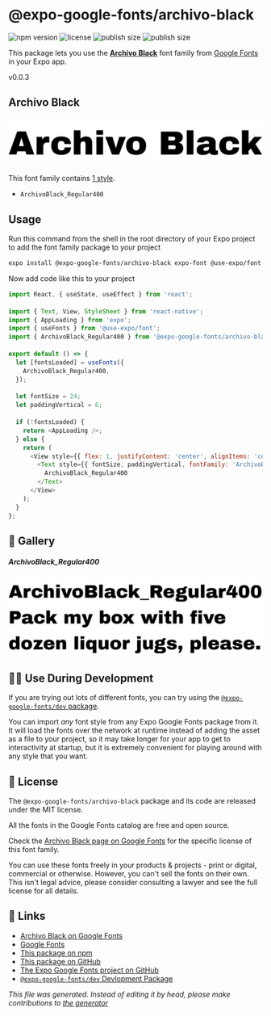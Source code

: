 # @expo-google-fonts/archivo-black

![npm version](https://flat.badgen.net/npm/v/@expo-google-fonts/archivo-black)
![license](https://flat.badgen.net/github/license/expo/google-fonts)
![publish size](https://flat.badgen.net/packagephobia/install/@expo-google-fonts/archivo-black)
![publish size](https://flat.badgen.net/packagephobia/publish/@expo-google-fonts/archivo-black)

This package lets you use the [**Archivo Black**](https://fonts.google.com/specimen/Archivo+Black) font family from [Google Fonts](https://fonts.google.com/) in your Expo app.

v0.0.3

## Archivo Black

![Archivo Black](./font-family.png)

This font family contains [1 style](#gallery).

- `ArchivoBlack_Regular400`

## Usage

Run this command from the shell in the root directory of your Expo project to add the font family package to your project
```sh
expo install @expo-google-fonts/archivo-black expo-font @use-expo/font
```

Now add code like this to your project
```js
import React, { useState, useEffect } from 'react';

import { Text, View, StyleSheet } from 'react-native';
import { AppLoading } from 'expo';
import { useFonts } from '@use-expo/font';
import { ArchivoBlack_Regular400 } from '@expo-google-fonts/archivo-black';

export default () => {
  let [fontsLoaded] = useFonts({
    ArchivoBlack_Regular400,
  });

  let fontSize = 24;
  let paddingVertical = 6;

  if (!fontsLoaded) {
    return <AppLoading />;
  } else {
    return (
      <View style={{ flex: 1, justifyContent: 'center', alignItems: 'center' }}>
        <Text style={{ fontSize, paddingVertical, fontFamily: 'ArchivoBlack_Regular400' }}>
          ArchivoBlack_Regular400
        </Text>
      </View>
    );
  }
};

```

## 🔡 Gallery

##### ArchivoBlack_Regular400
![ArchivoBlack_Regular400](./fdd008fdde6eaf026762810841b23a803c1fd8f7691df010d250df61e584703b.ttf.png)


## 👩‍💻 Use During Development

If you are trying out lots of different fonts, you can try using the [`@expo-google-fonts/dev` package](https://github.com/expo/google-fonts/tree/master/font-packages/dev#readme).

You can import *any* font style from any Expo Google Fonts package from it. It will load the fonts
over the network at runtime instead of adding the asset as a file to your project, so it may take longer
for your app to get to interactivity at startup, but it is extremely convenient
for playing around with any style that you want.

## 📖 License

The `@expo-google-fonts/archivo-black` package and its code are released under the MIT license.

All the fonts in the Google Fonts catalog are free and open source.

Check the [Archivo Black page on Google Fonts](https://fonts.google.com/specimen/Archivo+Black) for the specific license of this font family.

You can use these fonts freely in your products & projects - print or digital, commercial or otherwise. However, you can't sell the fonts on their own. This isn't legal advice, please consider consulting a lawyer and see the full license for all details.

## 🔗 Links

- [Archivo Black on Google Fonts](https://fonts.google.com/specimen/Archivo+Black)
- [Google Fonts](https://fonts.google.com/)
- [This package on npm](https://www.npmjs.com/package/@expo-google-fonts/archivo-black)
- [This package on GitHub](https://github.com/expo/google-fonts/tree/master/font-packages/archivo-black)
- [The Expo Google Fonts project on GitHub](https://github.com/expo/google-fonts)
- [`@expo-google-fonts/dev` Devlopment Package](https://github.com/expo/google-fonts/tree/master/font-packages/dev)


*This file was generated. Instead of editing it by head, please make contributions to [the generator](https://github.com/expo/google-fonts/tree/master/packages/generator)*

